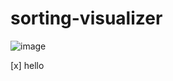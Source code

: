 # sorting-visualizer

![image](https://user-images.githubusercontent.com/98164944/218271079-7dde99d8-d756-442d-8d97-3c6754b22904.png)

[x] hello 
